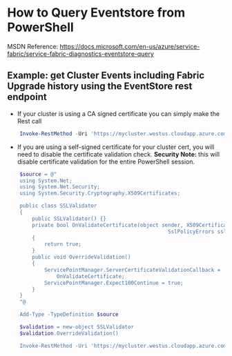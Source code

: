 # How to Query Eventstore from PowerShell

MSDN Reference: https://docs.microsoft.com/en-us/azure/service-fabric/service-fabric-diagnostics-eventstore-query

## Example: get Cluster Events including Fabric Upgrade history using the EventStore rest endpoint

- If your cluster is using a CA signed certificate you can simply make the Rest call

```PowerShell
    Invoke-RestMethod -Uri 'https://mycluster.westus.cloudapp.azure.com:19080/EventsStore/Cluster/Events?api-version=6.2-preview&StartTimeUtc=2018-08-01T00:00:00Z&EndTimeUtc=2018-08-14T18:00:00Z' -CertificateThumbprint '677244db4c0add5770904a4269c81a0269aba2f5'  -Method Get
```
- If you are using a self-signed certificate for your cluster cert, you will need to disable the certificate validation check.  **Security Note:** this will disable certificate validation for the entire PowerShell session.

```PowerShell
    $source = @"
    using System.Net;
    using System.Net.Security;
    using System.Security.Cryptography.X509Certificates;

    public class SSLValidator
    {
        public SSLValidator() {}
        private bool OnValidateCertificate(object sender, X509Certificate certificate, X509Chain chain,
                                                    SslPolicyErrors sslPolicyErrors)
        {
            return true;
        }
        public void OverrideValidation()
        {
            ServicePointManager.ServerCertificateValidationCallback =
                OnValidateCertificate;
            ServicePointManager.Expect100Continue = true;
        }
    }
    "@

    Add-Type -TypeDefinition $source

    $validation = new-object SSLValidator 
    $validation.OverrideValidation()

    Invoke-RestMethod -Uri 'https://mycluster.westus.cloudapp.azure.com:19080/EventsStore/Cluster/Events?api-version=6.2-preview&StartTimeUtc=2018-08-01T00:00:00Z&EndTimeUtc=2018-08-14T18:00:00Z' -CertificateThumbprint '677244db4c0add5770904a4269c81a0269aba2f5'  -Method Get
```
